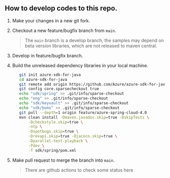 ## How to develop codes to this repo.


1. Make your changes in a new git fork.
2. Checkout a new  feature/bugfix branch from `main`.
    > The `main` branch is a develop branch, the samples may depend on beta version libraries, which are not released to maven central.

3. Develop in feature/bugfix branch.
4. Build the unreleased dependency libraries in your local machine.
   ```bash
      git init azure-sdk-for-java
      cd azure-sdk-for-java
      git remote add origin https://github.com/Azure/azure-sdk-for-java.git
      git config core.sparsecheckout true
      echo "sdk/spring" >> .git/info/sparse-checkout
      echo "eng" >> .git/info/sparse-checkout
      echo "sdk/keyvault" >> .git/info/sparse-checkout
      echo "sdk/boms" >> .git/info/sparse-checkout
      git pull --depth=1 origin feature/azure-spring-cloud-4.0
      mvn clean install -Dmaven.javadoc.skip=true -DskipTests \
          -Dcheckstyle.skip=true \
          -ntp \
          -Dspotbugs.skip=true \
          -Drevapi.skip=true -Djacoco.skip=true \
          -Dparallel-test-playback \
          -Pdev \
          -f sdk/spring/pom.xml
   ```
5. Make pull request to merge the branch into `main`.

      > There are github actions to check some status here

    